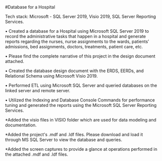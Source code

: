 #Database for a Hospital

Tech stack: Microsoft - SQL Server 2019, Visio 2019, SQL Server Reporting Services.

• Created a database for a Hospital using Microsoft SQL Server 2019 to record the administrative tasks that happen in a hospital and generate reports regarding the nurses, nurse assignments to the wards, patients’ admissions, bed assignments, doctors, treatments, patient care, etc.

• Please find the complete narrative of this project in the design document attached.

• Created the database design document with the ERDS, EERDs, and Relational Schema using Microsoft Visio 2019.

• Performed ETL using Microsoft SQL Server and queried databases on the linked server and remote server.

• Utilized the Indexing and Database Console Commands for performance tuning and generated the reports using the Microsoft SQL Server Reporting Services.

*Added the visio files in VISIO folder which are used for data modeling and documentation.

*Added the project's .mdf and .ldf files. Please download and load it through MS SQL Server to view the database and queries.

*Added the screen captures to provide a glance at operations performed in the attached .mdf and .ldf files.
